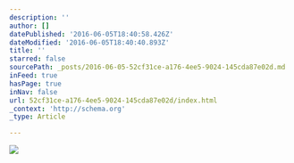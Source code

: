 ```yaml
---
description: ''
author: []
datePublished: '2016-06-05T18:40:58.426Z'
dateModified: '2016-06-05T18:40:40.893Z'
title: ''
starred: false
sourcePath: _posts/2016-06-05-52cf31ce-a176-4ee5-9024-145cda87e02d.md
inFeed: true
hasPage: true
inNav: false
url: 52cf31ce-a176-4ee5-9024-145cda87e02d/index.html
_context: 'http://schema.org'
_type: Article

---
```

![](https://the-grid-user-content.s3-us-west-2.amazonaws.com/56a06e99-6a33-437d-9b1f-05e2964c7cb8.jpg)